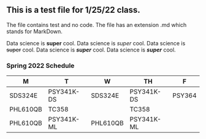 ## This is a test file for 1/25/22 class.

The file contains test and no code. The file has an extension .md which stands for MarkDown.

Data science is **super** cool.
Data science is *super* cool.
Data science is ~~super~~ cool.
Data science is **_super_** cool.
Data science is ***super*** cool.


### Spring 2022 Schedule
| M | T | W | TH | F |
| --- | --- | --- | --- | --- |
| SDS324E | PSY341K-DS | SDS324E | PSY341K-DS | PSY364 |
| PHL610QB | TC358 |  | TC358 |  |
| PHL610QB | PSY341K-ML | PHL610QB | PSY341K-ML |  |
